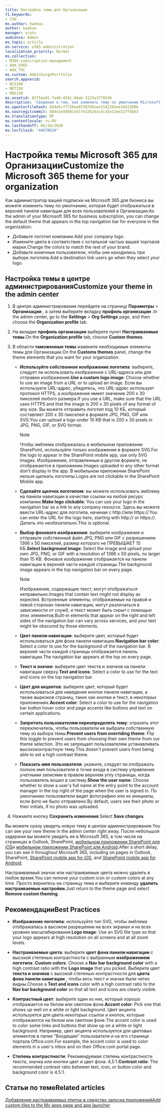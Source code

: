 ```yaml
---
title: Настройка темы для Организации
f1.keywords:
- CSH
ms.author: kwekua
author: kwekua
manager: scotv
audience: Admin
ms.topic: article
ms.service: o365-administration
localization_priority: Normal
ms.collection:
- M365-subscription-management
- Adm_O365
- Adm_TOC
ms.custom: AdminSurgePortfolio
search.appverid:
- BCS160
- MET150
- MOE150
ms.assetid: 8275da91-7a48-4591-94ab-3123a3f79530
description: 'Сведения о том, как изменить тему по умолчанию Microsoft 365 и настроить ее на использование логотипа или цвета вашей компании. '
ms.openlocfilehash: 034e5cff726ea97397d5eee1592265ae3452209b
ms.sourcegitcommit: 584e2e9db8c541fe32624acdca5e12ee327fdb63
ms.translationtype: MT
ms.contentlocale: ru-RU
ms.lasthandoff: 06/10/2020
ms.locfileid: "44678618"
---
```

# <a name="customize-the-microsoft-365-theme-for-your-organization"></a><span data-ttu-id="98539-103">Настройка темы Microsoft 365 для Организации</span><span class="sxs-lookup"><span data-stu-id="98539-103">Customize the Microsoft 365 theme for your organization</span></span>

<span data-ttu-id="98539-104">Как администратор вашей подписки на Microsoft 365 для бизнеса вы можете изменить тему по умолчанию, которая будет отображаться в верхней панели навигации для всех пользователей в Организации:</span><span class="sxs-lookup"><span data-stu-id="98539-104">As the admin of your Microsoft 365 for business subscription, you can change the default theme that appears in the top navigation bar for everyone in the organization:</span></span> 

- <span data-ttu-id="98539-105">Добавьте логотип компании.</span><span class="sxs-lookup"><span data-stu-id="98539-105">Add your company logo.</span></span>
- <span data-ttu-id="98539-106">Измените цвета в соответствие с остальной частью вашей торговой марки.</span><span class="sxs-lookup"><span data-stu-id="98539-106">Change the colors to match the rest of your brand.</span></span> 
- <span data-ttu-id="98539-107">Добавьте конечные пользователи, чтобы они находились при выборе логотипа.</span><span class="sxs-lookup"><span data-stu-id="98539-107">Add a destination link users go when they select your logo.</span></span> 
  
## <a name="customize-your-theme-in-the-admin-center"></a><span data-ttu-id="98539-108">Настройка темы в центре администрирования</span><span class="sxs-lookup"><span data-stu-id="98539-108">Customize your theme in the admin center</span></span>

1. <span data-ttu-id="98539-109">В центре администрирования перейдите на страницу **Параметры** \> **Организации** , а затем выберите вкладку **профиль организации** .</span><span class="sxs-lookup"><span data-stu-id="98539-109">In the admin center, go to the **Settings** \> **Org Settings** page, and then choose the **Organization profile** tab.</span></span>

2. <span data-ttu-id="98539-110">На вкладке **профиль организации** выберите пункт **Настраиваемые темы**.</span><span class="sxs-lookup"><span data-stu-id="98539-110">On the **Organization profile** tab, choose **Custom themes**.</span></span>

3. <span data-ttu-id="98539-111">В области **таможенные темы** измените необходимые элементы темы для Организации.</span><span class="sxs-lookup"><span data-stu-id="98539-111">On the **Customs themes** panel, change the theme elements that you want for your organization:</span></span>
    
    - <span data-ttu-id="98539-112">**Используйте собственное изображение логотипа**: выберите, следует ли использовать изображение с URL-адреса или для отправки изображения.</span><span class="sxs-lookup"><span data-stu-id="98539-112">**Use a custom logo image**: Choose whether to use an image from a URL or to upload an image.</span></span> <span data-ttu-id="98539-113">Если вы используете URL-адрес, убедитесь, что URL-адрес использует протокол HTTPS, а изображение имеет значение 200 x 30 пикселей любого размера.</span><span class="sxs-lookup"><span data-stu-id="98539-113">If you use a URL, make sure that the URL uses HTTPS and that the image is 200 x 30 pixels of any format of any size.</span></span> <span data-ttu-id="98539-114">Вы можете отправить логотип под 10 КБ, который составляет 200 x 30 пикселей в формате JPG, PNG, GIF или SVG.</span><span class="sxs-lookup"><span data-stu-id="98539-114">You can upload a logo under 10 KB that is 200 x 30 pixels in JPG, PNG, GIF, or SVG format.</span></span>

      > [!NOTE]
      > <span data-ttu-id="98539-115">Чтобы эмблема отображалась в мобильном приложении SharePoint, используйте только изображения в формате SVG.</span><span class="sxs-lookup"><span data-stu-id="98539-115">For the logo to appear in the SharePoint mobile app, use only SVG images.</span></span> <span data-ttu-id="98539-116">Изображения, отправленные в другом формате, не отображаются в приложении.</span><span class="sxs-lookup"><span data-stu-id="98539-116">Images uploaded in any other format don't display in the app.</span></span> <span data-ttu-id="98539-117">В мобильном приложении SharePoint нельзя щелкать логотипы.</span><span class="sxs-lookup"><span data-stu-id="98539-117">Logos are not clickable in the SharePoint Mobile app.</span></span>

    - <span data-ttu-id="98539-118">**Сделайте щелчок логотипом**: вы можете использовать эмблему на панели навигации в качестве ссылки на любой ресурс компании.</span><span class="sxs-lookup"><span data-stu-id="98539-118">**Make logo clickable**: You can use your logo in the navigation bar as a link to any company resource.</span></span> <span data-ttu-id="98539-119">Здесь вы можете ввести URL-адрес для логотипа, начиная с http://или https://.</span><span class="sxs-lookup"><span data-stu-id="98539-119">You can enter the URL for the logo here, starting with http:// or https://.</span></span> <span data-ttu-id="98539-120">Делать это необязательно.</span><span class="sxs-lookup"><span data-stu-id="98539-120">This is optional.</span></span>

    - <span data-ttu-id="98539-121">**Выбор фонового изображения**: выберите изображение и отправьте собственный файл JPG, PNG или GIF с разрешением 1366 x 50 пикселей, размер которого не ПРЕВЫШАЕТ 15 КБ.</span><span class="sxs-lookup"><span data-stu-id="98539-121">**Select background image**: Select the image and upload your own JPG, PNG, or GIF with a resolution of 1366 x 50 pixels, no larger than 15 KB.</span></span> <span data-ttu-id="98539-122">Фоновое изображение отображается на панели навигации в верхней части каждой страницы.</span><span class="sxs-lookup"><span data-stu-id="98539-122">The background image appears in the top navigation bar on every page.</span></span>

      > [!NOTE]
      > <span data-ttu-id="98539-123">Изображения, содержащие текст, могут отображаться неправильно.</span><span class="sxs-lookup"><span data-stu-id="98539-123">Images that contain text might not display as expected.</span></span> <span data-ttu-id="98539-124">Встроенные элементы, отображаемые на правой и левой сторонах панели навигации, могут различаться в зависимости от служб, и текст может быть скрыт с помощью этих элементов.</span><span class="sxs-lookup"><span data-stu-id="98539-124">Built-in elements that appear on the right and left sides of the navigation bar can vary across services, and your text might be obscured by those elements.</span></span> 

    - <span data-ttu-id="98539-125">**Цвет панели навигации**: выберите цвет, который будет использоваться для фона панели навигации.</span><span class="sxs-lookup"><span data-stu-id="98539-125">**Navigation bar color**: Select a color to use for the background of the navigation bar.</span></span> <span data-ttu-id="98539-126">В верхней части каждой страницы отображается панель навигации.</span><span class="sxs-lookup"><span data-stu-id="98539-126">The navigation bar appears at the top on every page.</span></span>

    - <span data-ttu-id="98539-127">**Текст и значки**: выберите цвет текста и значков на панели навигации сверху.</span><span class="sxs-lookup"><span data-stu-id="98539-127">**Text and icons**: Select a color to use for the text and icons on the top navigation bar.</span></span>

    - <span data-ttu-id="98539-128">**Цвет для акцентов**: выберите цвет, который будет использоваться для наведения кнопок панели навигации, а также вырезков страниц, таких как кнопки и текст, в некоторых приложениях.</span><span class="sxs-lookup"><span data-stu-id="98539-128">**Accent color**: Select a color to use for the navigation bar button hover color and page accents like buttons and text on certain applications.</span></span>

    - <span data-ttu-id="98539-129">**Запретить пользователям переопределять тему**: отразить этот переключатель, чтобы пользователи не выбрали собственную тему из выбора темы.</span><span class="sxs-lookup"><span data-stu-id="98539-129">**Prevent users from overriding theme**: Flip this toggle to prevent users from choosing their own theme from our theme selection.</span></span> <span data-ttu-id="98539-130">Это не запрещает пользователям устанавливать высококонтрастную тему.</span><span class="sxs-lookup"><span data-stu-id="98539-130">This doesn't prevent users from being able to set a high contrast theme.</span></span>

    - <span data-ttu-id="98539-131">**Показать имя пользователя**: укажите, следует ли отображать полное имя пользователя в точке входа в систему управления учетными записями в правом верхнем углу страницы, когда пользователь вошел в систему.</span><span class="sxs-lookup"><span data-stu-id="98539-131">**Show the user name**: Choose whether to show a user's full name at the entry point to the account manager in the top right of the page when the user is signed in.</span></span> <span data-ttu-id="98539-132">По умолчанию пользователи видят фотографию или их инициалы, если фото не было отправлено.</span><span class="sxs-lookup"><span data-stu-id="98539-132">By default, users see their photo or their initials, if no photo was uploaded.</span></span>
    
4. <span data-ttu-id="98539-133">Нажмите кнопку **Сохранить изменения**.</span><span class="sxs-lookup"><span data-stu-id="98539-133">Select **Save changes**.</span></span>
    
<span data-ttu-id="98539-134">Вы можете сразу увидеть новую тему в центре администрирования.</span><span class="sxs-lookup"><span data-stu-id="98539-134">You can see your new theme in the admin center right away.</span></span> <span data-ttu-id="98539-135">После небольшой задержки вы можете увидеть ее в Microsoft 365, в том числе на страницах в Outlook, SharePoint, [мобильном приложении SharePoint для iOS](https://support.office.com/article/SharePoint-mobile-app-for-iOS-339402ce-16bb-4c97-9475-0c5375ccef7a)и [мобильном приложении SharePoint для Android](https://support.office.com/article/SharePoint-mobile-app-for-Android-d875654b-fb0a-4dbe-a17a-a676cf936284).</span><span class="sxs-lookup"><span data-stu-id="98539-135">After a short delay, you can see it throughout Microsoft 365, including on pages in Outlook, SharePoint, [SharePoint mobile app for iOS](https://support.office.com/article/SharePoint-mobile-app-for-iOS-339402ce-16bb-4c97-9475-0c5375ccef7a), and [SharePoint mobile app for Android](https://support.office.com/article/SharePoint-mobile-app-for-Android-d875654b-fb0a-4dbe-a17a-a676cf936284).</span></span>

<span data-ttu-id="98539-136">Настраиваемый значок или настраиваемые цвета можно удалить в любое время.</span><span class="sxs-lookup"><span data-stu-id="98539-136">You can remove your custom icon or custom colors at any time.</span></span> <span data-ttu-id="98539-137">Просто вернитесь на страницу тема и выберите команду **удалить настраиваемые настройки**.</span><span class="sxs-lookup"><span data-stu-id="98539-137">Just return to the theme page and select **Remove custom theming**.</span></span>
  
## <a name="best-practices"></a><span data-ttu-id="98539-138">Рекомендации</span><span class="sxs-lookup"><span data-stu-id="98539-138">Best Practices</span></span>

- <span data-ttu-id="98539-139">**Изображение логотипа**: используйте тип SVG, чтобы эмблема отображалась в высоком разрешении на всех экранах и на всех уровнях масштабирования.</span><span class="sxs-lookup"><span data-stu-id="98539-139">**Logo image**: Use an SVG file type so that your logo appears at high resolution on all screens and at all zoom levels.</span></span>

- <span data-ttu-id="98539-140">**Настраиваемые цвета**: выберите **цвет фона панели навигации** с высокой степенью контрастности с выбранным **изображением логотипа** .</span><span class="sxs-lookup"><span data-stu-id="98539-140">**Custom colors**: Choose a **Nav bar background color** with a high contrast ratio with the **Logo image** that you picked.</span></span> <span data-ttu-id="98539-141">Выберите цвет **текста и значков** с высокой степенью контрастности для **цвета фона панели навигации** , чтобы весь текст и значки были четко видны.</span><span class="sxs-lookup"><span data-stu-id="98539-141">Choose a **Text and icons** color with a high contrast ratio to the **Nav bar background color** so that all text and icons are clearly visible.</span></span>

- <span data-ttu-id="98539-142">**Контрастный цвет**: выберите один из них, который хорошо отображается на белом или светлом фоне.</span><span class="sxs-lookup"><span data-stu-id="98539-142">**Accent color**: Pick one that shows up well on a white or light background.</span></span> <span data-ttu-id="98539-143">Цвет акцента используется для цвета некоторых ссылок и кнопок, которые отображаются на белом или светлом фоне.</span><span class="sxs-lookup"><span data-stu-id="98539-143">The accent color is used to color some links and buttons that show up on a white or light background.</span></span> <span data-ttu-id="98539-144">Например, цвет акцента используется для цветовых элементов в папке "Входящие" пользователя и на его странице портала Office.com.</span><span class="sxs-lookup"><span data-stu-id="98539-144">For example, the accent color is used to color elements in a user's inbox and on their Office.com portal page.</span></span> 
  
- <span data-ttu-id="98539-145">**Степень контрастности**: Рекомендуемая степень контрастности текста, значка или кнопки цвет и цвет фона: 4,5:1.</span><span class="sxs-lookup"><span data-stu-id="98539-145">**Contrast ratio**: The recommended contrast ratio between text, icon, or button color and background color is 4.5:1.</span></span>
  
## <a name="related-articles"></a><span data-ttu-id="98539-146">Статьи по теме</span><span class="sxs-lookup"><span data-stu-id="98539-146">Related articles</span></span>

[<span data-ttu-id="98539-147">Добавление настраиваемых плиток в средство запуска приложений</span><span class="sxs-lookup"><span data-stu-id="98539-147">Add custom tiles to the My apps page and app launcher</span></span>](../manage/customize-the-app-launcher.md)
  
  
